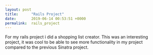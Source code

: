 ```yaml
---
layout: post
title:      "Rails Project"
date:       2019-06-14 00:53:51 +0000
permalink:  rails_project
---
```



For my rails project i did a shopping list creator. This was an interesting project, it was cool to be able to see more functionality in my project compared to the previous Sinatra project.

